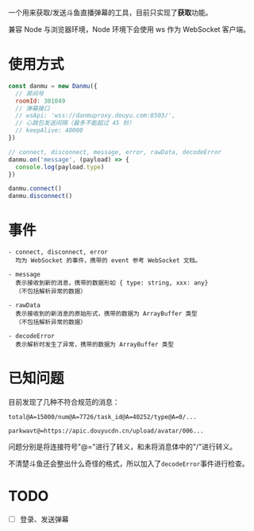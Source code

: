 一个用来获取/发送斗鱼直播弹幕的工具，目前只实现了**获取**功能。

兼容 Node 与浏览器环境，Node 环境下会使用 ws 作为 WebSocket 客户端。

# 使用方式
```javascript
const danmu = new Danmu({
  // 房间号
  roomId: 301049
  // 弹幕接口
  // wsApi: 'wss://danmuproxy.douyu.com:8503/',
  // 心跳包发送间隔（最多不能超过 45 秒）
  // keepAlive: 40000
})

// connect, disconnect, message, error, rawData, decodeError
danmu.on('message', (payload) => {
  console.log(payload.type)
})

danmu.connect()
danmu.disconnect()
```

# 事件
```
- connect, disconnect, error
  均为 WebSocket 的事件，携带的 event 参考 WebSocket 文档。

- message
  表示接收到新的消息，携带的数据形如 { type: string, xxx: any}
  （不包括解析异常的数据）

- rawData
  表示接收到的新消息的原始形式，携带的数据为 ArrayBuffer 类型
  （不包括解析异常的数据）

- decodeError
  表示解析时发生了异常，携带的数据为 ArrayBuffer 类型
```

# 已知问题
目前发现了几种不符合规范的消息：
```
total@A=15000/num@A=7726/task_id@A=40252/type@A=0/...

parkwavt@=https://apic.douyucdn.cn/upload/avatar/006...
```
问题分别是将连接符号"@="进行了转义，和未将消息体中的"/"进行转义。

不清楚斗鱼还会整出什么奇怪的格式，所以加入了`decodeError`事件进行检查。

# TODO
- [ ] 登录、发送弹幕